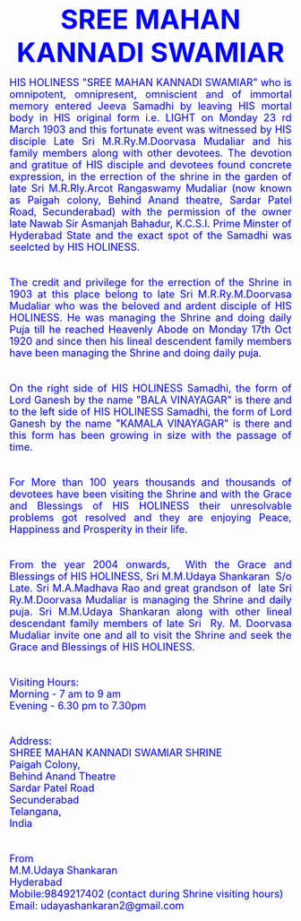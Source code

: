 
<p style="text-align: center;">​<span style="color:#0000FF;"><strong><span style="font-size:48px;">SREE MAHAN KANNADI SWAMIAR</span></strong> </span></p>
 
<div class="wsb-element-text" data-type="element" id="wsb-element-60b3d743-984c-4134-9949-cd26fa073ad5">
<div class="txt ">
<p style="text-align: justify;"><span style="font-size:18px;"><span style="color:#0000FF;">HIS HOLINESS "SREE MAHAN KANNADI SWAMIAR" who is omnipotent, omnipresent, omniscient and of immortal memory entered Jeeva Samadhi by leaving HIS mortal body in HIS original form i.e. LIGHT on Monday 23 rd March 1903 and this fortunate event was witnessed by HIS disciple Late Sri M.R.Ry.M.Doorvasa Mudaliar and his family members along with other devotees. The devotion and gratitue of HIS disciple and devotees found concrete expression, in the errection of the shrine in the garden of late Sri M.R.Rly.Arcot Rangaswamy Mudaliar (now known as Paigah colony, Behind Anand theatre, Sardar Patel Road, Secunderabad) with the permission of the owner late Nawab Sir Asmanjah Bahadur, K.C.S.I. Prime Minster of Hyderabad State and the exact spot of the Samadhi was seelcted by HIS HOLINESS.&nbsp;<br>
<br>
<br>
The credit and privilege for the errection of the Shrine in 1903 at this place belong to late Sri M.R.Ry.M.Doorvasa Mudaliar who was the beloved and ardent disciple of HIS HOLINESS. He was managing the Shrine and doing daily Puja till he reached Heavenly Abode on Monday 17th Oct 1920 and since then his lineal descendent family members have been managing the Shrine and doing daily puja.<br>
<br>
<br>
On the right side of HIS HOLINESS Samadhi, the form of Lord Ganesh by the name "BALA VINAYAGAR" is there and to the left side of HIS HOLINESS Samadhi, the form of Lord Ganesh by the name "KAMALA VINAYAGAR" is there and this form has been growing in size with the passage of time.<br>
<br>
<br>
For More than 100 years thousands and thousands of devotees have been visiting the Shrine and with the Grace and Blessings of HIS HOLINESS their unresolvable problems got resolved and they are enjoying Peace, Happiness and Prosperity in their life.<br>
<br>
<br>
From the year 2004 onwards,&nbsp;&nbsp;With the Grace and Blessings of HIS HOLINESS, Sri </span></span><span style="font-size:18px;"><span style="color:#0000FF;">M.M.</span></span><span style="font-size:18px;"><span style="color:#0000FF;">Udaya Shankaran &nbsp;S/o Late. Sri M.A.Madhava Rao and great grandson of &nbsp;late Sri Ry.M.Doorvasa Mudaliar is managing the Shrine and daily puja. Sri M.M.Udaya Shankaran along with other lineal descendant family members of late Sri &nbsp;Ry. M. Doorvasa Mudaliar invite one and all to visit the Shrine and seek the Grace and Blessings of HIS HOLINESS.<br>
<br>
<br>
Visiting Hours:<br>
Morning - 7 am to 9 am<br>
Evening - 6.30 pm to 7.30pm<br>
<br>
<br>
Address:<br>
SHREE MAHAN KANNADI SWAMIAR SHRINE<br>
Paigah Colony,<br>
Behind Anand Theatre<br>
Sardar Patel Road<br>
Secunderabad<br>
Telangana,<br>
India<br>
<br>
<br>
From<br>
M.M.Udaya Shankaran<br>
Hyderabad<br>
Mobile:9849217402 (contact during Shrine visiting hours)<br>
Email: udayashankaran2@gmail.com
